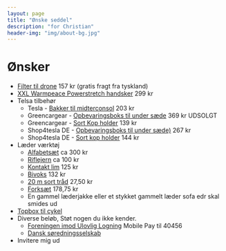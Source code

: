 ```yaml
---
layout: page
title: "Ønske seddel"
description: "for Christian"
header-img: "img/about-bg.jpg"
---
```

# Ønsker

* [Filter til drone](https://www.amazon.de/dp/B0B18KHLF8/?tag=prdk-ce0d-21&creative=22662&creativeASIN=B0B2PGXBC6&linkCode=df0&th=1) 157 kr (gratis fragt fra tyskland)
* [XXL Warmpeace Powerstretch handsker](https://www.spejdersport.dk/warmpeace-powerstretch-handsker-gloves-sort) 299 kr
* Telsa tilbehør
  * Tesla - [Bakker til midterconsol](https://shop.tesla.com/da_dk/product/model-3_y-bakker-til-midterkonsollen) 203 kr
  * Greencargear - [Opbevaringsboks til under sæde](https://greencargear.dk/vare/opbevaringsboks-tesla-model-y) 369 kr UDSOLGT
  * Greencargear - [Sort Kop holder](https://greencargear.dk/vare/tesla_kopholder) 139 kr 
  * Shop4tesla DE - [Opbevaringsboks til under sæde)](https://www.shop4tesla.com/da/products/sitz-organizer-box-tesla-model-y?variant=39975226933388) 267 kr
  * Shop4tesla DE - [Sort kop holder](https://www.shop4tesla.com/da/products/getrankehalter-tesla-model-3-y?variant=43569316823308) 144 kr
* Læder værktøj
  * [Alfabetsæt](https://www.laederiet.dk/shop/381-alfabet--og-talsaet/7321-alfabet-og-talsaet-8134/) ca 300 kr
  * [Riflejern](https://www.laederiet.dk/shop/275-riflejern-mm/5188-riflejern-justerbart-/) ca 100 kr
  * [Kontakt lim](https://www.harald-nyborg.dk/dana-lim-kontaktlim-1-l) 125 kr
  * [Bivoks](https://www.laederiet.dk/shop/193-traad/5362-bivoks-til-traad/) 132 kr 
  * [20 m sort tråd](https://www.laederiet.dk/shop/193-traad/5352-kunstsenetraad-nr-1/) 27,50 kr
  * [Forksæt](https://www.laederiet.dk/shop/170-forke-og-syle/5156-forkesaet/) 178,75 kr
  * En gammel læderjakke eller et stykket gammelt læder sofa edr skal smides ud
* [Topbox til cykel](https://www.xlmoto.dk/product/topboks-xlmoto-pronto-30l_pid-PIA-174059)
* Diverse beløb, Støt nogen du ikke kender.
  * [Foreningen imod Ulovlig Logning](https://ulovliglogning.dk/#wannahelp) Mobile Pay til 40456
  * [Dansk søredningsselskab](https://dsrs.dk/stot-os)
* Invitere mig ud
